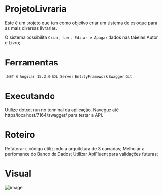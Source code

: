 # ProjetoLivraria

Este é um projeto que tem como objetivo criar um sistema de estoque para as mais diversas livrarias.

O sistema possibilita `Criar, Ler, Editar e Apagar` dados nas tabelas Autor e Livro;

# Ferramentas

`.NET 6` 
`Angular 15.2.0`
`SQL Server`
`EntityFramework`
`Swagger`
`Git`

# Executando

Utilize dotnet run no terminal da aplicação. Navegue até https/localhost/7164/swagger/ para testar a API.

# Roteiro
Refatorar o código utilizando a arquitetura de 3 camadas;
Melhorar a perfomance do Banco de Dados;
Utilizar ApiFluent para validações futuras;


# Visual
![image](https://user-images.githubusercontent.com/get.png)





